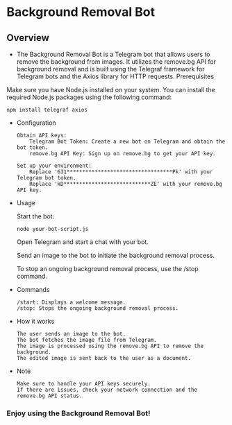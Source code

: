# Background Removal Bot
## Overview

- The Background Removal Bot is a Telegram bot that allows users to remove the background from images. It utilizes the remove.bg API for background removal and is built using the Telegraf framework for Telegram bots and the Axios library for HTTP requests.
Prerequisites

Make sure you have Node.js installed on your system. You can install the required Node.js packages using the following command:

    npm install telegraf axios

- Configuration

      Obtain API keys:
          Telegram Bot Token: Create a new bot on Telegram and obtain the bot token.
          remove.bg API Key: Sign up on remove.bg to get your API key.

      Set up your environment:
          Replace '631**********************************Pk' with your Telegram bot token.
          Replace 'kD****************************ZE' with your remove.bg API key.

- Usage

  Start the bot:

      node your-bot-script.js

  Open Telegram and start a chat with your bot.

  Send an image to the bot to initiate the background removal process.

  To stop an ongoing background removal process, use the /stop command.

- Commands

      /start: Displays a welcome message.
      /stop: Stops the ongoing background removal process.

- How it works

      The user sends an image to the bot.
      The bot fetches the image file from Telegram.
      The image is processed using the remove.bg API to remove the background.
      The edited image is sent back to the user as a document.

- Note

      Make sure to handle your API keys securely.
      If there are issues, check your network connection and the remove.bg API status.

### Enjoy using the Background Removal Bot!
